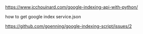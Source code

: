 https://www.jcchouinard.com/google-indexing-api-with-python/


how to get google index service.json

https://github.com/goenning/google-indexing-script/issues/2
